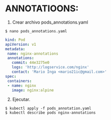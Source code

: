 # ANNOTATIOONS:

1. Crear archivo pods_annotations.yaml

```console
$ nano pods_annotations.yaml
```

```yaml
kind: Pod
apiVersion: v1
metadata:
 name: nginx-annotations
 annotations:
   commit: 44e3275e0
   logs: 'http://logservice.com/nginx'
   contact: 'Mario Inga <mario21ic@gmail.com>'
spec:
 containers:
 - name: nginx
   image: nginx:alpine
```

2. Ejecutar.

```console
$ kubectl apply -f pods_annotation.yaml
$ kubectl describe pods nginx-annotations
```

